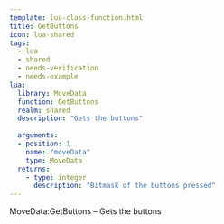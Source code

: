 ```yaml
---
template: lua-class-function.html
title: GetButtons
icon: lua-shared
tags:
  - lua
  - shared
  - needs-verification
  - needs-example
lua:
  library: MoveData
  function: GetButtons
  realm: shared
  description: "Gets the buttons"
  
  arguments:
  - position: 1
    name: "moveData"
    type: MoveData
  returns:
    - type: integer
      description: "Bitmask of the buttons pressed"
---
```


<div class="lua__search__keywords">
MoveData:GetButtons &#x2013; Gets the buttons
</div>

